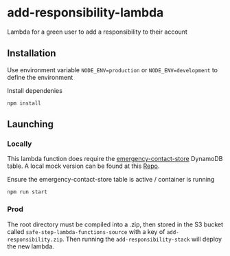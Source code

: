 # add-responsibility-lambda
Lambda for a green user to add a responsibility to their account

## Installation

Use environment variable `NODE_ENV=production` or `NODE_ENV=development` to define the environment

Install dependenies
```
npm install
```

## Launching
### Locally
This lambda function does require the [emergency-contact-store](www.google.com) DynamoDB table. A local mock version can be found at this [Repo](https://github.com/SafeStep/mock-emergency-contact-responsibility-store).

Ensure the emergency-contact-store table is active / container is running
```
npm run start
```

### Prod
The root directory must be compiled into a .zip, then stored in the S3 bucket called `safe-step-lambda-functions-source` with a key of `add-responsibility.zip`. Then running the `add-responsibility-stack` will deploy the new lambda.